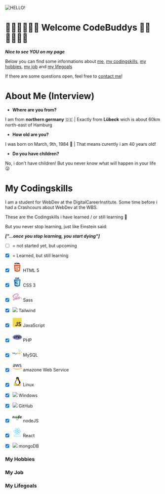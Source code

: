 ![HELLO!](https://cdn.pixabay.com/animation/2022/07/31/05/34/05-34-05-841_512.gif)


# 👩‍💻👨‍💻🧑‍💻 Welcome CodeBuddys 🧑‍💻👨‍💻👩‍💻

___Nice to see YOU on my page___

Below you can find some informations about [me](#About), [my codingskills](Codingskills), [my hobbies](Hobbies), [my job](Job) and [my lifegoals](Lifegoals)

If there are some questions open, feel free to [contact me](mailto:andre.ruehmling@dci-student.org)!

# About Me (Interview)
- **Where are you from?**

I am from **northern germany** 🇩🇪 | Exactly from **Lübeck** wich is about 60km north-east of Hamburg 

- **How old are you?**
 
I was born on March, 9th, 1984 🍼 | That means curently i am 40 years old!

- **Do you have children?**

No, i don't have children! But you never know what will happen in your life 😜

# My Codingskills

I am a student for WebDev at the DigitalCareerInstitute. Some time before i had a Crashcours about WebDev at the WBS.

These are the Codingskills i have learned / or still learning 🫠

But you never stop learning, just like Einstein said: 

**_["...once you stop learning, you start dying"]_**

- [ ] = not started yet, but upcoming
- [x] = Learned, but still learning

- [x] <img src="https://raw.githubusercontent.com/devicons/devicon/master/icons/html5/html5-original-wordmark.svg" width="30px"> HTML 5
- [x] <img src="https://raw.githubusercontent.com/devicons/devicon/master/icons/css3/css3-original-wordmark.svg" width="30px"> CSS 3
- [x] <img src="https://raw.githubusercontent.com/devicons/devicon/master/icons/sass/sass-original.svg" width="30px"> Sass
- [x] <img src="https://www.vectorlogo.zone/logos/tailwindcss/tailwindcss-icon.svg" width="30px"> Tailwind
- [x] <img src="https://raw.githubusercontent.com/devicons/devicon/master/icons/javascript/javascript-original.svg" width="30px"> JavaScript
- [x] <img src="https://raw.githubusercontent.com/devicons/devicon/master/icons/php/php-original.svg" width="30px"> PHP
- [x] <img src="https://raw.githubusercontent.com/devicons/devicon/master/icons/mysql/mysql-original-wordmark.svg" width="30px"> MySQL
- [x] <img src="https://raw.githubusercontent.com/devicons/devicon/master/icons/amazonwebservices/amazonwebservices-original-wordmark.svg" width="30px"> amazone Web Service
- [x] <img src="https://raw.githubusercontent.com/devicons/devicon/master/icons/linux/linux-original.svg" width="30px"> Linux
- [x] <img src="https://upload.wikimedia.org/wikipedia/de/f/f4/Windows_7_Logo.svg" width="30px"> Windows
- [x] <img src="https://brandeps.com/logo-download/G/GitHub-Icon-logo-vector-01.svg" width="30px"> GitHub
- [x] <img src="https://raw.githubusercontent.com/devicons/devicon/master/icons/nodejs/nodejs-original-wordmark.svg" width="30px"> nodeJS
- [x] <img src="https://raw.githubusercontent.com/devicons/devicon/master/icons/react/react-original-wordmark.svg" width="30px"> React
- [x] <img src="https://w7.pngwing.com/pngs/956/695/png-transparent-mongodb-original-wordmark-logo-icon.png" width="30px"> mongoDB

### My Hobbies


### My Job


### My Lifegoals



<!--
**ARdcistudent/ARdcistudent** is a ✨ _special_ ✨ repository because its `README.md` (this file) appears on your GitHub profile.

Here are some ideas to get you started:

- 🔭 I’m currently working on ...
- 🌱 I’m currently learning ...
- 👯 I’m looking to collaborate on ...
- 🤔 I’m looking for help with ...
- 💬 Ask me about ...
- 📫 How to reach me: ...
- 😄 Pronouns: ...
- ⚡ Fun fact: ...
-->
